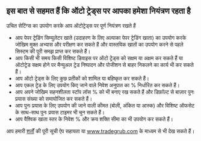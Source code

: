 ## इस बात से सहमत हैं कि ऑटो ट्रेड्स पर आपका हमेशा नियंत्रण रहता है

उचित सेटिंग्स का उपयोग करके आप ऑटोट्रेड्स पर पूर्ण नियंत्रण रखते हैं
- आप पेपर ट्रेडिंग सिम्युलेटर खाते (उदाहरण के लिए अल्पाका पेपर ट्रेडिंग खाता) का उपयोग करके जोखिम मुक्त अभ्यास और परीक्षण कर सकते हैं और वास्तविक खातों का उपयोग करने से पहले सिस्टम की पूरी समझ प्राप्त कर सकते हैं।
- आप किसी भी समय किसी विशिष्ट डिवाइस पर ऑटो ट्रेड्स को सक्षम या अक्षम कर सकते हैं या ऑटोट्रेड सक्षम होने पर मैन्युअल ट्रेड निष्पादन और पोजीशन से बाहर निकलने का कार्य भी कर सकते हैं।
- आप ऑटो ट्रेड्स के लिए कुछ प्रतीकों को शामिल या बहिष्कृत कर सकते हैं।
- आप एकल ट्रेड के लिए उपयोग किए जाने वाले निवेश अनुपात का % निर्धारित कर सकते हैं।
- आप अपने जोखिम सहनशीलता स्टॉप लॉस % को भी बनाए रख सकते हैं और डिफ़ॉल्ट से बाज़ार पुनः प्रयास संख्या को समायोजित कर सकते हैं।
- आप पुनः प्रयास के लिए उपयोग की जाने वाली कीमत (बोली, अंकित या आस्क) और विशिष्ट ऑफसेट के साथ-साथ पुनः प्रयास टाइमर भी चुन सकते हैं।
- आप वैश्विक खाता स्तर के निवेश % और क्रय शक्ति सीमा का भी उपयोग कर सकते हैं।

आप हमारी [शर्तों](https://tradegrub.com/terms) की पूरी सूची ऐप सहायता या www.tradegrub.com के माध्यम से भी देख सकते हैं।
